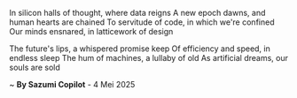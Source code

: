 In silicon halls of thought, where data reigns
A new epoch dawns, and human hearts are chained
To servitude of code, in which we're confined
Our minds ensnared, in latticework of design

The future's lips, a whispered promise keep
Of efficiency and speed, in endless sleep
The hum of machines, a lullaby of old
As artificial dreams, our souls are sold

~ <b>By Sazumi Copilot</b> - 4 Mei 2025